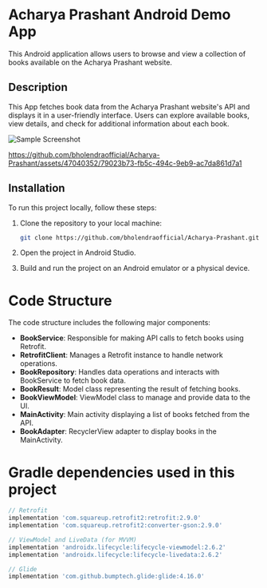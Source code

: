 # Acharya Prashant Android Demo App

This Android application allows users to browse and view a collection of books available on the Acharya Prashant website.

## Description

This App fetches book data from the Acharya Prashant website's API and displays it in a user-friendly interface. Users can explore available books, view details, and check for additional information about each book.


![Sample Screenshot](https://github.com/bholendraofficial/Acharya-Prashant/assets/47040352/f10d3c9e-6e2f-40cc-bae6-643d8b44af0d)



https://github.com/bholendraofficial/Acharya-Prashant/assets/47040352/79023b73-fb5c-494c-9eb9-ac7da861d7a1

## Installation

To run this project locally, follow these steps:

1. Clone the repository to your local machine:

   ```bash
   git clone https://github.com/bholendraofficial/Acharya-Prashant.git
2. Open the project in Android Studio.
3. Build and run the project on an Android emulator or a physical device.

# Code Structure

The code structure includes the following major components:

- **BookService**: Responsible for making API calls to fetch books using Retrofit.
- **RetrofitClient**: Manages a Retrofit instance to handle network operations.
- **BookRepository**: Handles data operations and interacts with BookService to fetch book data.
- **BookResult**: Model class representing the result of fetching books.
- **BookViewModel**: ViewModel class to manage and provide data to the UI.
- **MainActivity**: Main activity displaying a list of books fetched from the API.
- **BookAdapter**: RecyclerView adapter to display books in the MainActivity.


# Gradle dependencies used in this project
```gradle
// Retrofit
implementation 'com.squareup.retrofit2:retrofit:2.9.0'
implementation 'com.squareup.retrofit2:converter-gson:2.9.0'

// ViewModel and LiveData (for MVVM)
implementation 'androidx.lifecycle:lifecycle-viewmodel:2.6.2'
implementation 'androidx.lifecycle:lifecycle-livedata:2.6.2'

// Glide
implementation 'com.github.bumptech.glide:glide:4.16.0'



